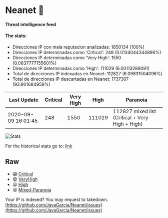 # Neanet :hocho:
#### Threat intelligence feed
#### The stats:

- Direcciones IP con mala reputacion analizadas: 1850134 (100%)
- Direcciones IP determinadas como 'Critical':  248 (0.0134044344896%)
- Direcciones IP determinadas como 'Very High':  1550 (0.0837777155601%)
- Direcciones IP determinadas como 'High':  111029 (6.00113289091)
- Total de direcciones IP indexadas en Neanet:  112827 (6.09831504096%)
- Total de direcciones IP descartadas en Neanet:  1737307 (93.901684959%)

| Last Update | Critical | Very High | High | Paranoia |
| --- | --- | --- | --- | --- |
| 2020-09-09 16:01:45 | 248 | 1550 | 111029 | 112827 mixed list (Critical + Very High + High)|

![Stats](https://docs.google.com/spreadsheets/d/e/2PACX-1vSnaNMIXVabIpDJjufMlzH7poXnshF3mgd8Is1g9ytUEzVsP5my4Trn8f-xkoLLQ38xpL3HtmUexLo6/pubchart?oid=501124687&format=image)

For the historical stats go to: [link](/stats.csv)
## Raw
- :scream: [Critical](https://raw.githubusercontent.com/JavaGarcia/Neanet/master/blacklists/neanet_critical.txt)
- :fearful: [VeryHigh](https://raw.githubusercontent.com/JavaGarcia/Neanet/master/blacklists/neanet_veryHigh.txtt)
- :frowning: [High](https://raw.githubusercontent.com/JavaGarcia/Neanet/master/blacklists/neanet_high.txt)
- :dizzy_face: [Mixed-Paranoia](https://raw.githubusercontent.com/JavaGarcia/Neanet/master/blacklists/neanet_all.txt)


Your IP is indexed? You may request to takedown. [https://github.com/JavaGarcia/Neanet/issues](https://github.com/JavaGarcia/Neanet/issues)

























































































































































































































































































































































































































































































































































































































































































